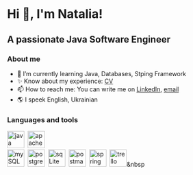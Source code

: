 # Hi 👋, I'm Natalia!
## A passionate Java Software Engineer

### About me
- 🌱 I’m currently learning Java, Databases, Stping Framework
- ✨ Know about my experience: [CV](https://drive.google.com/file/d/1mSiqXnomj5-Kzs06Lf0jhM7yerN2UTH9/view?usp=sharing)
- 📫 How to reach me:  You can write me on [LinkedIn](https://www.linkedin.com/in/natalia-boichenko/), [email](mailto:natalya.andriychuk@gmail.com)
- 🌎 I speek English, Ukrainian


### Languages and tools
  <img src="https://cdn.jsdelivr.net/gh/devicons/devicon@latest/icons/java/java-original-wordmark.svg" title="java" width="40" height="40"/>&nbsp;
  <img src="https://cdn.jsdelivr.net/gh/devicons/devicon@latest/icons/apache/apache-original.svg" title="apache" width="40" height="40"/>&nbsp;       
  <img src="https://cdn.jsdelivr.net/gh/devicons/devicon@latest/icons/mysql/mysql-original.svg" title="mySQL" width="40" height="40"/>&nbsp;
  <img src="https://cdn.jsdelivr.net/gh/devicons/devicon@latest/icons/postgresql/postgresql-original.svg" title="postgreSQL" width="40" height="40"/>&nbsp;
  <img src="https://cdn.jsdelivr.net/gh/devicons/devicon@latest/icons/sqlite/sqlite-original-wordmark.svg" title="sqLite" width="40" height="40"/>&nbsp;
  <img src="https://cdn.jsdelivr.net/gh/devicons/devicon@latest/icons/postman/postman-original.svg" title="postman" width="40" height="40"/>&nbsp;
  <img src="https://cdn.jsdelivr.net/gh/devicons/devicon@latest/icons/spring/spring-original-wordmark.svg" title="spring" width="40" height="40"/>&nbsp;
  <img src="https://cdn.jsdelivr.net/gh/devicons/devicon@latest/icons/trello/trello-original-wordmark.svg" title="trello" width="40" height="40"/>&nbsp
          
          
          
          
